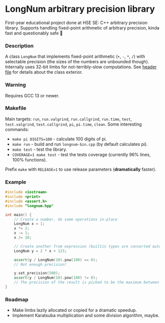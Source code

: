 # LongNum arbitrary precision library

First-year educational project done at HSE SE: C++ arbitrary precision library. Supports handling fixed-point arithmetic of arbitrary precision, kinda fast and questionably safe 🤔

### Description
A class `LongNum` that implements fixed-point arithmetic (`+`, `-`, `*`, `/`) with selectable precision (the sizes of the numbers are unbounded though). Internally uses 32-bit limbs for not-terribly-slow computations. See [header file](./src/longnum.hpp) for details about the class exterior.

### Warning
Requires GCC 13 or newer.

### Makefile
Main targets: `run`, `run.valgrind`, `run.callgrind`, `run.time`, `test`, `test.valgrind`, `test.callgrind`, `pi`, `pi.time`, `clean`. Some interesting commands:
- `make pi DIGITS=100` - calculate 100 digits of pi.
- `make run` - build and run `longnum-bin.cpp` (by default calculates pi).
- `make test` - test the library.
- `COVERAGE=1 make test` - test the tests coverage (currently 96% lines, 100% functions).

Prefix `make` with `RELEASE=1` to use release parameters (**dramatically** faster).

### Example
```C++
#include <iostream>
#include <print>
#include <assert.h>
#include "longnum.hpp"

int main() {
    // Create a number, do some operations in-place
    LongNum x = 1;
    x *= 2;
    x -= 1;
    x /= 10;

    // Create another from expression (builtin types are converted automatically)
    LongNum y = 2 * x + 123;

    assert(y / LongNum(10).pow(100) == 0);
    // Not enough precision!

    y.set_precision(500);
    assert(y / LongNum(10).pow(100) != 0);
    // The precision of the result is picked to be the maximum between operands
}
```

### Roadmap
- Make limbs lazily allocated or copied for a dramatic speedup.
- Implement Karatsuba multiplication and some division algorithm, maybe.

